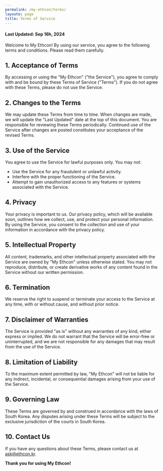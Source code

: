 ```yaml
---
permalink: /my-ethcon/terms/
layoute: page
title: Terms of Service
---
```


#### Last Updated: Sep 16h, 2024

Welcome to My Ethcon! By using our service, you agree to the following terms and conditions. Please read them carefully.

## 1. Acceptance of Terms

By accessing or using the "My Ethcon" ("the Service"), you agree to comply with and be bound by these Terms of Service ("Terms"). If you do not agree with these Terms, please do not use the Service.

## 2. Changes to the Terms

We may update these Terms from time to time. When changes are made, we will update the "Last Updated" date at the top of this document. You are responsible for reviewing these Terms periodically. Continued use of the Service after changes are posted constitutes your acceptance of the revised Terms.

## 3. Use of the Service

You agree to use the Service for lawful purposes only. You may not:

- Use the Service for any fraudulent or unlawful activity.
- Interfere with the proper functioning of the Service.
- Attempt to gain unauthorized access to any features or systems associated with the Service.

## 4. Privacy

Your privacy is important to us. Our privacy policy, which will be available soon, outlines how we collect, use, and protect your personal information. By using the Service, you consent to the collection and use of your information in accordance with the privacy policy.

## 5. Intellectual Property

All content, trademarks, and other intellectual property associated with the Service are owned by "My Ethcon" unless otherwise stated. You may not reproduce, distribute, or create derivative works of any content found in the Service without our written permission.

## 6. Termination

We reserve the right to suspend or terminate your access to the Service at any time, with or without cause, and without prior notice.

## 7. Disclaimer of Warranties

The Service is provided "as is" without any warranties of any kind, either express or implied. We do not warrant that the Service will be error-free or uninterrupted, and we are not responsible for any damages that may result from the use of the Service.

## 8. Limitation of Liability

To the maximum extent permitted by law, "My Ethcon" will not be liable for any indirect, incidental, or consequential damages arising from your use of the Service.

## 9. Governing Law

These Terms are governed by and construed in accordance with the laws of South Korea. Any disputes arising under these Terms will be subject to the exclusive jurisdiction of the courts in South Korea.

## 10. Contact Us

If you have any questions about these Terms, please contact us at [ask@ethcon.kr](mailto:ask@ethcon.kr).

**Thank you for using My Ethcon!**
